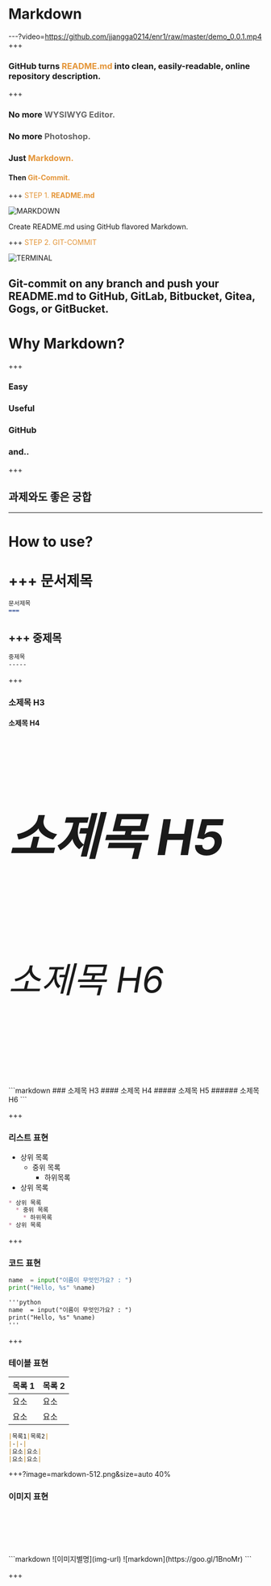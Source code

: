 # Markdown
---?video=https://github.com/jjangga0214/enr1/raw/master/demo_0.0.1.mp4
+++
### GitHub turns <span style="color: #e49436; text-transform: none">README.md</span> into clean, easily-readable, online repository description.
+++
### No more <span style="color: #666666">WYSIWYG Editor.</span>
### <span class="fragment">No more <span style="color: #666666">Photoshop.</span> </span>
### <span class="fragment">Just <span style="color: #e49436">Markdown.</span> </span>
#### <span class="fragment"> Then <span style="color: #e49436">Git-Commit.</span> </span>
+++
<span style="color: #e49436">STEP 1. **README.md** </span>

![MARKDOWN](https://d1z75bzl1vljy2.cloudfront.net/hello-world/markdown.png)

<span class="fragment">Create README.md using GitHub flavored Markdown.</span>

+++
<span style="color: #e49436">STEP 2. GIT-COMMIT</span>

![TERMINAL](https://d1z75bzl1vljy2.cloudfront.net/hello-world/terminal.png)

<span class="fragment">Git-commit on any branch and push your README.md to GitHub, GitLab, Bitbucket, Gitea, Gogs, or GitBucket.</span>
---
# Why Markdown?
+++
### Easy
### <span class="fragment">Useful</span>
### <span class="fragment">GitHub</span>
### <span class="fragment">and.. </span>
+++
## 과제와도 좋은 궁합
---
# How to use?
+++
문서제목
===
```markdown
문서제목
===
```
+++
중제목
-----
```markdown
중제목
-----
```
+++
### 소제목 H3
#### 소제목 H4
<h5 style="font-size:7em !important"> 소제목 H5</h5>
<h6 style="font-size:5em !important"> 소제목 H6</h6>
```markdown
### 소제목 H3
#### 소제목 H4
##### 소제목 H5
###### 소제목 H6
```

+++
### 리스트 표현
* 상위 목록
  * 중위 목록
    * 하위목록
* 상위 목록

```markdown
* 상위 목록
  * 중위 목록
    * 하위목록
* 상위 목록
```

+++
### 코드 표현
```python
name  = input("이름이 무엇인가요? : ")
print("Hello, %s" %name)
```

```markdown
'''python
name  = input("이름이 무엇인가요? : ")
print("Hello, %s" %name)
'''
```

+++
### 테이블 표현
|목록 1|목록 2|
|-|-|
|요소|요소|
|요소|요소|

```markdown
|목록1|목록2|
|-|-|
|요소|요소|
|요소|요소|
```

+++?image=markdown-512.png&size=auto 40%
### 이미지 표현
<br>
<br>
<br>
<br>
<br>
```markdown
![이미지별명](img-url)
![markdown](https://goo.gl/1BnoMr)
```

+++
